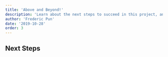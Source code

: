 ```yaml
---
title: 'Above and Beyond!'
description: 'Learn about the next steps to succeed in this project, and resources that would help you get there.'
author: 'Frederic Pun'
date: '2019-10-28'
order: 3
---
```


## Next Steps
